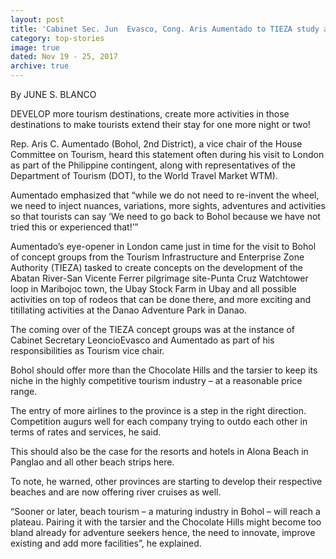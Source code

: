 ```yaml
---
layout: post
title: 'Cabinet Sec. Jun  Evasco, Cong. Aris Aumentado to TIEZA study all possible tourism loops'
category: top-stories
image: true
dated: Nov 19 - 25, 2017
archive: true
---
```


By JUNE S. BLANCO

DEVELOP more tourism destinations, create more activities in those destinations to make tourists extend their stay for one more night or two!

Rep. Aris C. Aumentado (Bohol, 2nd District), a vice chair of the House Committee on Tourism, heard this statement often during his visit to London as part of the Philippine contingent, along with representatives of the Department of Tourism (DOT), to the World Travel Market WTM).

Aumentado emphasized that “while we do not need to re-invent the wheel, we need to inject nuances, variations, more sights, adventures and activities so that tourists can say ‘We need to go back to Bohol because we have not tried this or experienced that!’”

Aumentado’s eye-opener in London came just in time for the visit to Bohol of concept groups from the Tourism Infrastructure and Enterprise Zone Authority (TIEZA) tasked to create concepts on the development of the Abatan River-San Vicente Ferrer pilgrimage site-Punta Cruz Watchtower loop in Maribojoc town, the Ubay Stock Farm in Ubay and all possible activities on top of rodeos that can be done there, and more exciting and titillating activities at the Danao Adventure Park in Danao.

The coming over of the TIEZA concept groups was at the instance of Cabinet Secretary LeoncioEvasco and Aumentado as part of his responsibilities as Tourism vice chair.

Bohol should offer more than the Chocolate Hills and the tarsier to keep its niche in the highly competitive tourism industry – at a reasonable price range.

The entry of more airlines to the province is a step in the right direction. Competition augurs well for each company trying to outdo each other in terms of rates and services, he said.

This should also be the case for the resorts and hotels in Alona Beach in Panglao and all other beach strips here.

To note, he warned, other provinces are starting to develop their respective beaches and are now offering river cruises as well.

“Sooner or later, beach tourism – a maturing industry in Bohol – will reach a plateau. Pairing it with the tarsier and the Chocolate Hills might become too bland already for adventure seekers hence, the need to innovate, improve existing and add more facilities”, he explained.
